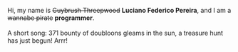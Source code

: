Hi, my name is ~~Guybrush Threepwood~~ **Luciano Federico Pereira**, and I am a ~~wannabe pirate~~ **programmer**.<br><br>A short song: 371 bounty of doubloons gleams in the sun, a treasure hunt has just begun! Arrr!
